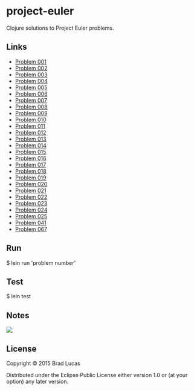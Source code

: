 # project-euler

Clojure solutions to Project Euler problems.

## Links

* [Problem 001](https://github.com/bradlucas/project-euler/blob/master/src/project_euler/problem_001.clj)
* [Problem 002](https://github.com/bradlucas/project-euler/blob/master/src/project_euler/problem_002.clj)
* [Problem 003](https://github.com/bradlucas/project-euler/blob/master/src/project_euler/problem_003.clj)
* [Problem 004](https://github.com/bradlucas/project-euler/blob/master/src/project_euler/problem_004.clj)
* [Problem 005](https://github.com/bradlucas/project-euler/blob/master/src/project_euler/problem_005.clj)
* [Problem 006](https://github.com/bradlucas/project-euler/blob/master/src/project_euler/problem_006.clj)
* [Problem 007](https://github.com/bradlucas/project-euler/blob/master/src/project_euler/problem_007.clj)
* [Problem 008](https://github.com/bradlucas/project-euler/blob/master/src/project_euler/problem_008.clj)
* [Problem 009](https://github.com/bradlucas/project-euler/blob/master/src/project_euler/problem_009.clj)
* [Problem 010](https://github.com/bradlucas/project-euler/blob/master/src/project_euler/problem_010.clj)
* [Problem 011](https://github.com/bradlucas/project-euler/blob/master/src/project_euler/problem_011.clj)
* [Problem 012](https://github.com/bradlucas/project-euler/blob/master/src/project_euler/problem_012.clj)
* [Problem 013](https://github.com/bradlucas/project-euler/blob/master/src/project_euler/problem_013.clj)
* [Problem 014](https://github.com/bradlucas/project-euler/blob/master/src/project_euler/problem_014.clj)
* [Problem 015](https://github.com/bradlucas/project-euler/blob/master/src/project_euler/problem_015.clj)
* [Problem 016](https://github.com/bradlucas/project-euler/blob/master/src/project_euler/problem_016.clj)
* [Problem 017](https://github.com/bradlucas/project-euler/blob/master/src/project_euler/problem_017.clj)
* [Problem 018](https://github.com/bradlucas/project-euler/blob/master/src/project_euler/problem_018.clj)
* [Problem 019](https://github.com/bradlucas/project-euler/blob/master/src/project_euler/problem_019.clj)
* [Problem 020](https://github.com/bradlucas/project-euler/blob/master/src/project_euler/problem_020.clj)
* [Problem 021](https://github.com/bradlucas/project-euler/blob/master/src/project_euler/problem_021.clj)
* [Problem 022](https://github.com/bradlucas/project-euler/blob/master/src/project_euler/problem_022.clj)
* [Problem 023](https://github.com/bradlucas/project-euler/blob/master/src/project_euler/problem_023.clj)
* [Problem 024](https://github.com/bradlucas/project-euler/blob/master/src/project_euler/problem_024.clj)
* [Problem 025](https://github.com/bradlucas/project-euler/blob/master/src/project_euler/problem_025.clj)
* [Problem 041](https://github.com/bradlucas/project-euler/blob/master/src/project_euler/problem_041.clj)
* [Problem 067](https://github.com/bradlucas/project-euler/blob/master/src/project_euler/problem_067.clj)

## Run

$ lein run 'problem number'

## Test

$ lein test

## Notes

<img src="https://projecteuler.net/profile/bwlucas.png"/>

## License

Copyright © 2015 Brad Lucas

Distributed under the Eclipse Public License either version 1.0 or (at
your option) any later version.
